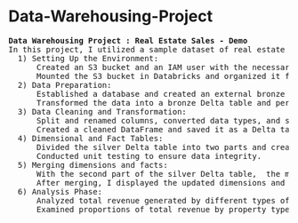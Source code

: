 # Data-Warehousing-Project
<pre>
<b>Data Warehousing Project : Real Estate Sales - Demo</b> 
In this project, I utilized a sample dataset of real estate sales and employed dimensional modeling using Vertabelo.  
  1) Setting Up the Environment: 
      Created an S3 bucket and an IAM user with the necessary permissions. 
      Mounted the S3 bucket in Databricks and organized it for the medallion architecture.
  2) Data Preparation: 
      Established a database and created an external bronze CSV table. 
      Transformed the data into a bronze Delta table and performed initial data cleaning. 
  3) Data Cleaning and Transformation: 
      Split and renamed columns, converted data types, and standardized formats. 
      Created a cleaned DataFrame and saved it as a Delta table in the silver layer. 
  4) Dimensional and Fact Tables: 
      Divided the silver Delta table into two parts and created eight dimension tables and three fact tables using first part of the silver table. 
      Conducted unit testing to ensure data integrity. 
  5) Merging dimensions and facts:
      With the second part of the silver Delta table,  the merging of dimensions and fact tables is done by creating views and merged accordingly.
      After merging, I displayed the updated dimensions and fact tables. Conducted unit testing on gold table to ensure data integrity.
  6) Analysis Phase: 
      Analyzed total revenue generated by different types of residential properties. 
      Examined proportions of total revenue by property type. Analyzed annual sales revenue by residential type over the years.
</pre>
